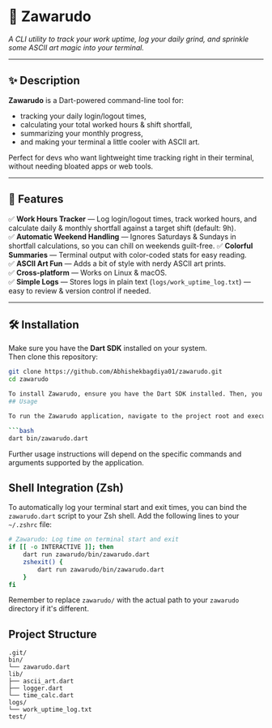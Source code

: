 # 🌌 **Zawarudo**

*A CLI utility to track your work uptime, log your daily grind, and sprinkle some ASCII art magic into your terminal.*

---

## ✨ **Description**

**Zawarudo** is a Dart-powered command-line tool for:  
- tracking your daily login/logout times,  
- calculating your total worked hours & shift shortfall,  
- summarizing your monthly progress,  
- and making your terminal a little cooler with ASCII art.

Perfect for devs who want lightweight time tracking right in their terminal, without needing bloated apps or web tools.

---

## 🚀 **Features**

✅ **Work Hours Tracker** — Log login/logout times, track worked hours, and calculate daily & monthly shortfall against a target shift (default: 9h).  
✅ **Automatic Weekend Handling** — Ignores Saturdays & Sundays in shortfall calculations, so you can chill on weekends guilt-free.
✅ **Colorful Summaries** — Terminal output with color-coded stats for easy reading.  
✅ **ASCII Art Fun** — Adds a bit of style with nerdy ASCII art prints.  
✅ **Cross-platform** — Works on Linux & macOS.  
✅ **Simple Logs** — Stores logs in plain text (`logs/work_uptime_log.txt`) — easy to review & version control if needed.

---

## 🛠️ **Installation**

Make sure you have the **Dart SDK** installed on your system.  
Then clone this repository:

```bash
git clone https://github.com/Abhishekbagdiya01/zawarudo.git
cd zawarudo

To install Zawarudo, ensure you have the Dart SDK installed. Then, you can clone this repository:
## Usage

To run the Zawarudo application, navigate to the project root and execute:

```bash
dart bin/zawarudo.dart
```

Further usage instructions will depend on the specific commands and arguments supported by the application.

## Shell Integration (Zsh)

To automatically log your terminal start and exit times, you can bind the `zawarudo.dart` script to your Zsh shell. Add the following lines to your `~/.zshrc` file:

```bash
# Zawarudo: Log time on terminal start and exit
if [[ -o INTERACTIVE ]]; then
    dart run zawarudo/bin/zawarudo.dart
    zshexit() {
        dart run zawarudo/bin/zawarudo.dart
    }
fi
```

Remember to replace `zawarudo/` with the actual path to your `zawarudo` directory if it's different.

## Project Structure

```
.git/
bin/
└── zawarudo.dart
lib/
├── ascii_art.dart
├── logger.dart
└── time_calc.dart
logs/
└── work_uptime_log.txt
test/
```
